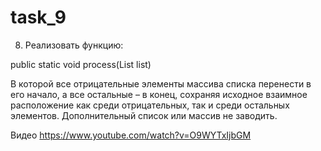 # task_9
8. Реализовать функцию:

public static void process(List<Integer> list)

В которой все отрицательные элементы массива списка перенести в его начало, а все остальные – в конец, сохраняя исходное взаимное расположение как среди отрицательных, так и среди остальных элементов. Дополнительный список или массив не заводить.

Видео https://www.youtube.com/watch?v=O9WYTxIjbGM

